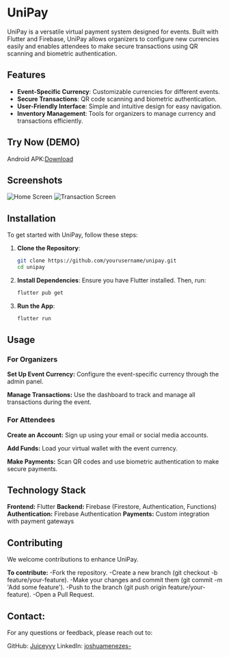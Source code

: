 # UniPay

UniPay is a versatile virtual payment system designed for events. Built with Flutter and Firebase, UniPay allows organizers to configure new currencies easily and enables attendees to make secure transactions using QR scanning and biometric authentication.

## Features

- **Event-Specific Currency**: Customizable currencies for different events.
- **Secure Transactions**: QR code scanning and biometric authentication.
- **User-Friendly Interface**: Simple and intuitive design for easy navigation.
- **Inventory Management**: Tools for organizers to manage currency and transactions efficiently.

## Try Now (DEMO)
Android APK:[Download](https://joshuasportfolio.blob.core.windows.net/certificates/app-release.apk?sp=r&st=2024-05-24T18:24:28Z&se=2124-05-25T02:24:28Z&spr=https&sv=2022-11-02&sr=b&sig=KegwuYXIVRJ3MZ6sWhNuXKBe5ncKyh57kb7C3OuLKbo%3D)

## Screenshots

![Home Screen](screenshots/home_screen.png)
![Transaction Screen](screenshots/transaction_screen.png)

## Installation

To get started with UniPay, follow these steps:

1. **Clone the Repository**:
   ```bash
   git clone https://github.com/yourusername/unipay.git
   cd unipay
   ```
   
2. **Install Dependencies**:
Ensure you have Flutter installed.
Then, run:

   ```bash
   flutter pub get
   ```

3. **Run the App**:

   ```bash
   flutter run
   ```

## Usage

### For Organizers

**Set Up Event Currency:**
Configure the event-specific currency through the admin panel.

**Manage Transactions:**
Use the dashboard to track and manage all transactions during the event.

### For Attendees

**Create an Account:**
Sign up using your email or social media accounts.

**Add Funds:**
Load your virtual wallet with the event currency.

**Make Payments:**
Scan QR codes and use biometric authentication to make secure payments.

## Technology Stack

**Frontend:** Flutter
**Backend:** Firebase (Firestore, Authentication, Functions)
**Authentication:** Firebase Authentication
**Payments:** Custom integration with payment gateways

## Contributing
We welcome contributions to enhance UniPay. 

**To contribute:**
-Fork the repository.
-Create a new branch (git checkout -b feature/your-feature).
-Make your changes and commit them (git commit -m 'Add some feature').
-Push to the branch (git push origin feature/your-feature).
-Open a Pull Request.

## Contact:
For any questions or feedback, please reach out to:

GitHub: [Juiceyyy](https://github.com/Juiceyyyy)
LinkedIn: [joshuamenezes-](https://www.linkedin.com/in/joshuamenezes-/)
